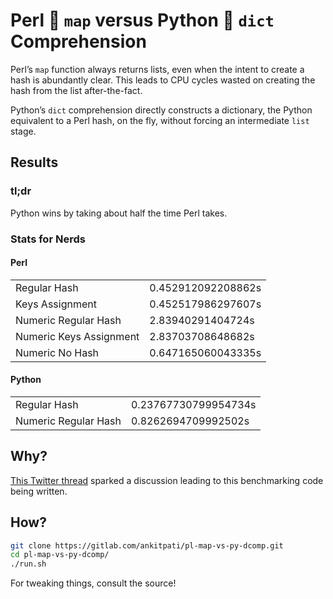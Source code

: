 # Perl 🐫 `map` versus Python 🐍 `dict` Comprehension

Perl’s `map` function always returns lists, even when the intent to create a
hash is abundantly clear. This leads to CPU cycles wasted on creating the hash
from the list after-the-fact.

Python’s `dict` comprehension directly constructs a dictionary, the Python
equivalent to a Perl hash, on the fly, without forcing an intermediate `list`
stage.

## Results

### tl;dr

Python wins by taking about half the time Perl takes.

### Stats for Nerds

#### Perl

|||
|-|-|
| Regular Hash            | 0.452912092208862s |
| Keys Assignment         | 0.452517986297607s |
| Numeric Regular Hash    | 2.83940291404724s  |
| Numeric Keys Assignment | 2.83703708648682s  |
| Numeric No Hash         | 0.647165060043335s |

#### Python

|||
|-|-|
| Regular Hash         | 0.23767730799954734s |
| Numeric Regular Hash | 0.8262694709992502s  |

## Why?

[This Twitter thread](https://twitter.com/grhmc/status/1365462790425751552 "by
Graham Christensen") sparked a discussion leading to this benchmarking code
being written.

## How?

```sh
git clone https://gitlab.com/ankitpati/pl-map-vs-py-dcomp.git
cd pl-map-vs-py-dcomp/
./run.sh
```

For tweaking things, consult the source!
